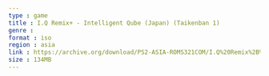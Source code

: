 ```yaml
---
type : game
title : I.Q Remix+ - Intelligent Qube (Japan) (Taikenban 1)
genre : 
format : iso
region : asia
link : https://archive.org/download/PS2-ASIA-ROMS321COM/I.Q%20Remix%2B%20-%20Intelligent%20Qube%20%28Japan%29%20%28Taikenban%201%29.7z
size : 134MB
---
```


